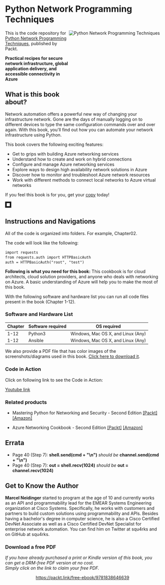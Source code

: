 


# Python Network Programming Techniques

<a href="https://www.packtpub.com/product/python-network-programming-techniques/9781838646639?utm_source=github&utm_medium=repository&utm_campaign=9781838646639"><img src="https://static.packt-cdn.com/products/9781838646639/cover/smaller" alt="Python Network Programming Techniques" height="256px" align="right"></a>

This is the code repository for [Python Network Programming Techniques](https://www.packtpub.com/product/python-network-programming-techniques/9781838646639?utm_source=github&utm_medium=repository&utm_campaign=9781838646639), published by Packt.

**Practical recipes for secure network infrastructure, global application delivery, and accessible connectivity in Azure**

## What is this book about?
Network automation offers a powerful new way of changing your infrastructure network. Gone are the days of manually logging on to different devices to type the same configuration commands over and over again. With this book, you'll find out how you can automate your network infrastructure using Python. 

This book covers the following exciting features:
* Get to grips with building Azure networking services
* Understand how to create and work on hybrid connections
* Configure and manage Azure networking services
* Explore ways to design high availability network solutions in Azure
* Discover how to monitor and troubleshoot Azure network resources
* Work with different methods to connect local networks to Azure virtual networks

If you feel this book is for you, get your [copy](https://www.amazon.com/dp/1838646639) today!

<a href="https://www.packtpub.com/?utm_source=github&utm_medium=banner&utm_campaign=GitHubBanner"><img src="https://raw.githubusercontent.com/PacktPublishing/GitHub/master/GitHub.png" 
alt="https://www.packtpub.com/" border="5" /></a>

## Instructions and Navigations
All of the code is organized into folders. For example, Chapter02.

The code will look like the following:
```
import requests
from requests.auth import HTTPBasicAuth
auth = HTTPBasicAuth("root", "test")
```

**Following is what you need for this book:**
This cookbook is for cloud architects, cloud solution providers, and anyone who deals with networking on Azure. A basic understanding of Azure will help you to make the most of this book.

With the following software and hardware list you can run all code files present in the book (Chapter 1-12).
### Software and Hardware List
| Chapter | Software required | OS required |
| -------- | ------------------------------------ | ----------------------------------- |
| 1-12 | Python3 | Windows, Mac OS X, and Linux (Any) |
| 1-12 | Ansible | Windows, Mac OS X, and Linux (Any) |


We also provide a PDF file that has color images of the screenshots/diagrams used in this book. [Click here to download it](http://www.packtpub.com/sites/default/files/downloads/9781838646639_ColorImages.pdf).

### Code in Action
Click on following link to see the Code in Action:

[Youtube link](https://bit.ly/3s93enF)

### Related products
* Mastering Python for Networking and Security - Second Edition [[Packt]](https://www.packtpub.com/product/mastering-python-for-networking-and-security-second-edition/9781839217166?utm_source=github&utm_medium=repository&utm_campaign=9781839217166) [[Amazon]](https://www.amazon.com/dp/1839217162)

* Azure Networking Cookbook - Second Edition [[Packt]](https://www.packtpub.com/product/azure-networking-cookbook-second-edition/9781800563759?utm_source=github&utm_medium=repository&utm_campaign=9781800563759) [[Amazon]](https://www.amazon.com/dp/1800563752)

## Errata
* Page 40 (Step 7): **shell.send(cmd + "\n")** _should be_ **channel.send(cmd + "\n")**
* Page 40 (Step 7): **out = shell.recv(1024)** _should be_ **out = channel.recv(1024)**

## Get to Know the Author
**Marcel Neidinger**
started to program at the age of 10 and currently works as an API and programmability lead for the EMEAR Systems Engineering organization at Cisco Systems. Specifically, he works with customers and partners to build custom solutions using programmability and APIs. Besides having a bachelor's degree in computer science, he is also a Cisco Certified DevNet Associate as well as a Cisco Certified DevNet Specialist for enterprise network automation. You can find him on Twitter at squ4rks and on GitHub at squ4rks.
### Download a free PDF

 <i>If you have already purchased a print or Kindle version of this book, you can get a DRM-free PDF version at no cost.<br>Simply click on the link to claim your free PDF.</i>
<p align="center"> <a href="https://packt.link/free-ebook/9781838646639">https://packt.link/free-ebook/9781838646639 </a> </p>
